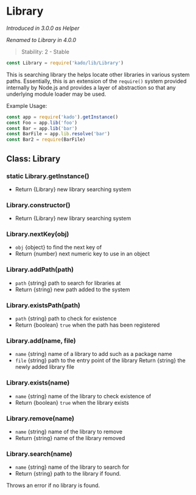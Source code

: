 # Library
*Introduced in 3.0.0 as Helper*

*Renamed to Library in 4.0.0*
>Stability: 2 - Stable
```js
const Library = require('kado/lib/Library')
```
This is searching library the helps locate other libraries in various system
paths. Essentially, this is an extension of the `require()` system provided
internally by Node.js and provides a layer of abstraction so that any underlying
module loader may be used.

Example Usage:
```js
const app = require('kado').getInstance()
const Foo = app.lib('foo')
const Bar = app.lib('bar')
const BarFile = app.lib.resolve('bar')
const Bar2 = require(BarFile)
```

## Class: Library

### static Library.getInstance()
* Return {Library} new library searching system

### Library.constructor()
* Return {Library} new library searching system

### Library.nextKey(obj)
* `obj` {object} to find the next key of
* Return {number} next numeric key to use in an object

### Library.addPath(path)
* `path` {string} path to search for libraries at
* Return {string} new path added to the system

### Library.existsPath(path)
* `path` {string} path to check for existence
* Return {boolean} `true` when the path has been registered

### Library.add(name, file)
* `name` {string} name of a library to add such as a package name
* `file` {string} path to the entry point of the library
Return {string} the newly added library file

### Library.exists(name)
* `name` {string} name of the library to check existence of
* Return {boolean} `true` when the library exists

### Library.remove(name)
* `name` {string} name of the library to remove
* Return {string} name of the library removed

### Library.search(name)
* `name` {string} name of the library to search for
* Return {string} path to the library if found.

Throws an error if no library is found.
